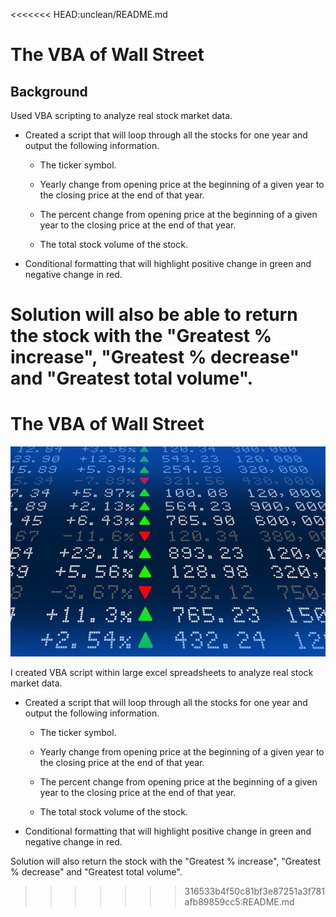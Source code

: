 <<<<<<< HEAD:unclean/README.md
# The VBA of Wall Street

## Background

Used VBA scripting to analyze real stock market data.

* Created a script that will loop through all the stocks for one year and output the following information.

  * The ticker symbol.

  * Yearly change from opening price at the beginning of a given year to the closing price at the end of that year.

  * The percent change from opening price at the beginning of a given year to the closing price at the end of that year.

  * The total stock volume of the stock.

* Conditional formatting that will highlight positive change in green and negative change in red.

Solution will also be able to return the stock with the "Greatest % increase", "Greatest % decrease" and "Greatest total volume". 
=======
# The VBA of Wall Street

![stock Market](Images/stockmarket.jpg)

I created VBA script within large excel spreadsheets to analyze real stock market data.

* Created a script that will loop through all the stocks for one year and output the following information.

  * The ticker symbol.

  * Yearly change from opening price at the beginning of a given year to the closing price at the end of that year.

  * The percent change from opening price at the beginning of a given year to the closing price at the end of that year.

  * The total stock volume of the stock.

* Conditional formatting that will highlight positive change in green and negative change in red.

Solution will also return the stock with the "Greatest % increase", "Greatest % decrease" and "Greatest total volume". 
>>>>>>> 316533b4f50c81bf3e87251a3f781afb89859cc5:README.md

